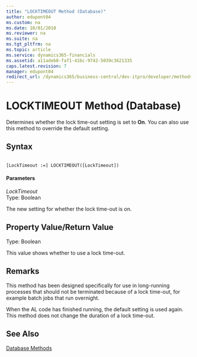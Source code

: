 ```yaml
---
title: "LOCKTIMEOUT Method (Database)"
author: edupont04
ms.custom: na
ms.date: 10/01/2018
ms.reviewer: na
ms.suite: na
ms.tgt_pltfrm: na
ms.topic: article
ms.service: dynamics365-financials
ms.assetid: a11adeb8-faf1-41bc-9742-5039c3621335
caps.latest.revision: 7
manager: edupont04
redirect_url: /dynamics365/business-central/dev-itpro/developer/methods-auto/al-method-reference
---
```


 

# LOCKTIMEOUT Method (Database)
Determines whether the lock time-out setting is set to **On**. You can also use this method to override the default setting.  

## Syntax  

```  

[LockTimeout :=] LOCKTIMEOUT([LockTimeout])  
```  

#### Parameters  
 *LockTimeout*  
 Type: Boolean  

 The new setting for whether the lock time-out is on.  

## Property Value/Return Value  
 Type: Boolean  

 This value shows whether to use a lock time-out.  

## Remarks  
 This method has been designed specifically for use in long-running processes that should not be terminated because of a lock time-out, for example batch jobs that run overnight.  

When the AL code has finished running, the default setting is used again. This method does not change the duration of a lock time-out.  

## See Also  
 [Database Methods](devenv-database-methods.md)
